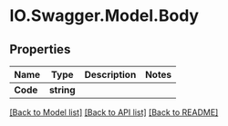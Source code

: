 # IO.Swagger.Model.Body
## Properties

Name | Type | Description | Notes
------------ | ------------- | ------------- | -------------
**Code** | **string** |  | 

[[Back to Model list]](../README.md#documentation-for-models) [[Back to API list]](../README.md#documentation-for-api-endpoints) [[Back to README]](../README.md)

